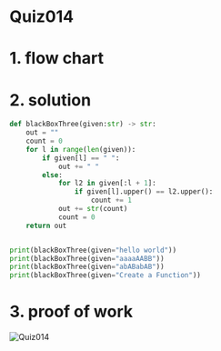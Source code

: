 # Quiz014

# 1. flow chart

# 2. solution
```.py
def blackBoxThree(given:str) -> str:
    out = ""
    count = 0
    for l in range(len(given)):
        if given[l] == " ":
            out += " "
        else:
            for l2 in given[:l + 1]:
                if given[l].upper() == l2.upper():
                    count += 1
            out += str(count)
            count = 0
    return out


print(blackBoxThree(given="hello world"))
print(blackBoxThree(given="aaaaAABB"))
print(blackBoxThree(given="abABabAB"))
print(blackBoxThree(given="Create a Function"))
```
# 3. proof of work
![Quiz014](https://github.com/AntGra25/unit1-CS24/assets/142757981/67cc0945-c812-4255-918c-d27284544848)
